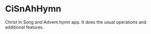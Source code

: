 # CiSnAhHymn
Christ In Song and Advent hymn app. It does the usual operations and additional features.
